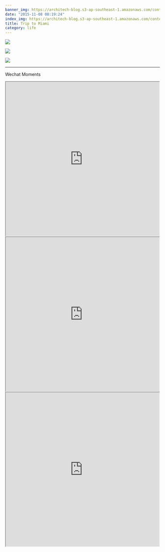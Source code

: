 ```yaml
---
banner_img: https://architech-blog.s3-ap-southeast-1.amazonaws.com/content/images/2015/11/PANO_20150305_065917.jpg
date: "2015-11-08 08:19:24"
index_img: https://architech-blog.s3-ap-southeast-1.amazonaws.com/content/images/2015/11/PANO_20150305_065917.jpg
title: Trip to Miami
category: life
---
```


![](https://architech-blog.s3-ap-southeast-1.amazonaws.com/content/images/2015/11/PANO_20150305_065917.jpg)

![](https://architech-blog.s3-ap-southeast-1.amazonaws.com/content/images/2015/11/IMG_20150305_064847-2.jpg)

![](https://architech-blog.s3-ap-southeast-1.amazonaws.com/content/images/2015/11/IMG_20150303_134050-1.jpg)

---

Wechat Moments

<iframe src="https://drive.google.com/file/d/0Bx1F_nZB_dGuZjBUTS1pTnRTaGRiNGJXR1RsVVZ3YVZGTFY4/preview" width="500" height="500"></iframe>
<br/>
<iframe src="https://drive.google.com/file/d/0Bx1F_nZB_dGub2VQaVRVTk5naTY4Vk9paVVUV2NydFZsNGJj/preview" width="500" height="500"></iframe>
<br/>
<iframe src="https://drive.google.com/file/d/0Bx1F_nZB_dGuNFFINDhwZTNCVU1JR3E1ZHB2ZUlaV3hRdGVR/preview" width="500" height="500"></iframe>
